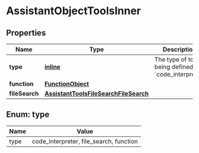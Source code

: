 
# AssistantObjectToolsInner

## Properties
| Name | Type | Description | Notes |
| ------------ | ------------- | ------------- | ------------- |
| **type** | [**inline**](#Type) | The type of tool being defined: &#x60;code_interpreter&#x60; |  |
| **function** | [**FunctionObject**](FunctionObject.md) |  |  |
| **fileSearch** | [**AssistantToolsFileSearchFileSearch**](AssistantToolsFileSearchFileSearch.md) |  |  [optional] |


<a id="Type"></a>
## Enum: type
| Name | Value |
| ---- | ----- |
| type | code_interpreter, file_search, function |



